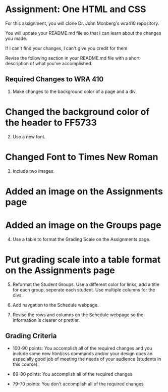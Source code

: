 # Assignment: One HTML and CSS

For this assignment, you will clone Dr. John Monberg's wra410 repository.

You will update your README.md file so that I can learn about the changes you made.

If I can't find your changes, I can't give you credit for them

Revise the following section in your README.md file with a short description of what you've accomplished.

## Required Changes to WRA 410

1. Make changes to the background color of a page and a div.

# Changed the background color of the header to FF5733

2. Use a new font.

# Changed Font to Times New Roman

3. Include two images.

# Added an image on the Assignments page
# Added an image on the Groups page

4. Use a table to format the Grading Scale on the Assignments page.

# Put grading scale into a table format on the Assignments page

5. Reformat the Student Groups. Use a different color for links, add a title for each group, seperate each student. Use multiple columns for the divs.  

6. Add navgation to the Schedule webpage.

7. Revise the rows and columns on the Schedule webpage so the information is clearer or prettier.


## Grading Criteria

* 100-90 points: You accomplish all of the required changes and you include some new html/css commands and/or your design does an especially good job of meeting the needs of your audience (students in this course).

* 89-80 points: You accomplish all of the required changes.

* 79-70 points: You don't accomplish all of the required changes
